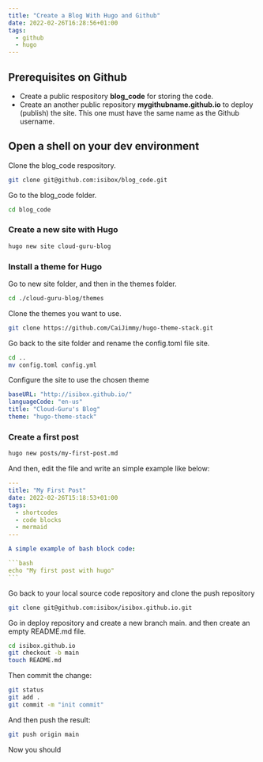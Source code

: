 ```yaml
---
title: "Create a Blog With Hugo and Github"
date: 2022-02-26T16:28:56+01:00
tags:
  - github
  - hugo
---
```

## Prerequisites on Github

- Create a public respository **blog_code** for storing the code.
- Create an another public repository **mygithubname.github.io** to deploy (publish) the site. This one must have the same name as the Github username.

## Open a shell on your dev environment

Clone the blog_code respository.

  ```bash
  git clone git@github.com:isibox/blog_code.git
  ```

Go to the blog_code folder.

  ```bash
  cd blog_code
  ```

### Create a new site with Hugo

  ```bash
  hugo new site cloud-guru-blog
  ```

### Install a theme for Hugo

Go to new site folder, and then in the themes folder.

  ```bash
  cd ./cloud-guru-blog/themes
  ```

Clone the themes you want to use.

  ```bash
  git clone https://github.com/CaiJimmy/hugo-theme-stack.git
  ```

Go back to the site folder and rename the config.toml file site.

  ```bash
  cd ..
  mv config.toml config.yml
  ```

Configure the site to use the chosen theme

  ```yaml
  baseURL: "http://isibox.github.io/"
  languageCode: "en-us"
  title: "Cloud-Guru's Blog"
  theme: "hugo-theme-stack"
  ```

### Create a first post

  ```bash
  hugo new posts/my-first-post.md
  ```

And then, edit the file and write an simple example like below:

  ````yaml
  ---
  title: "My First Post"
  date: 2022-02-26T15:18:53+01:00
  tags:
    - shortcodes
    - code blocks
    - mermaid
  ---
  
  A simple example of bash block code:
  
  ```bash
  echo "My first post with hugo"
  ```
  ````

Go back to your local source code repository and clone the push repository

  ```bash
  git clone git@github.com:isibox/isibox.github.io.git
  
  ```

Go in deploy repository and create a new branch main. and then create an empty README.md file.

  ```bash
  cd isibox.github.io
  git checkout -b main
  touch README.md
  ```

Then commit the change:

  ```bash
  git status
  git add .
  git commit -m "init commit"
  ```

And then push the result:

  ```bash
  git push origin main
  ```

Now you should 
